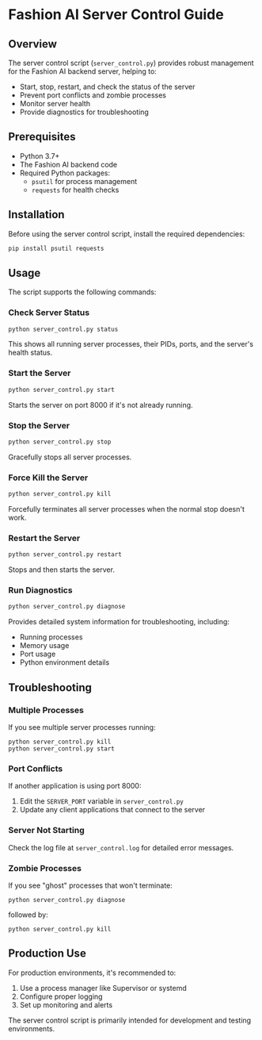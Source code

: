 # Fashion AI Server Control Guide

## Overview
The server control script (`server_control.py`) provides robust management for the Fashion AI backend server, helping to:
- Start, stop, restart, and check the status of the server
- Prevent port conflicts and zombie processes
- Monitor server health
- Provide diagnostics for troubleshooting

## Prerequisites
- Python 3.7+
- The Fashion AI backend code
- Required Python packages:
  - `psutil` for process management
  - `requests` for health checks

## Installation
Before using the server control script, install the required dependencies:

```bash
pip install psutil requests
```

## Usage
The script supports the following commands:

### Check Server Status
```bash
python server_control.py status
```
This shows all running server processes, their PIDs, ports, and the server's health status.

### Start the Server
```bash
python server_control.py start
```
Starts the server on port 8000 if it's not already running.

### Stop the Server
```bash
python server_control.py stop
```
Gracefully stops all server processes.

### Force Kill the Server
```bash
python server_control.py kill
```
Forcefully terminates all server processes when the normal stop doesn't work.

### Restart the Server
```bash
python server_control.py restart
```
Stops and then starts the server.

### Run Diagnostics
```bash
python server_control.py diagnose
```
Provides detailed system information for troubleshooting, including:
- Running processes
- Memory usage
- Port usage
- Python environment details

## Troubleshooting

### Multiple Processes
If you see multiple server processes running:
```
python server_control.py kill
python server_control.py start
```

### Port Conflicts
If another application is using port 8000:
1. Edit the `SERVER_PORT` variable in `server_control.py`
2. Update any client applications that connect to the server

### Server Not Starting
Check the log file at `server_control.log` for detailed error messages.

### Zombie Processes
If you see "ghost" processes that won't terminate:
```
python server_control.py diagnose
```
followed by:
```
python server_control.py kill
```

## Production Use
For production environments, it's recommended to:
1. Use a process manager like Supervisor or systemd
2. Configure proper logging
3. Set up monitoring and alerts

The server control script is primarily intended for development and testing environments. 